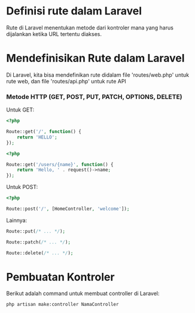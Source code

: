 # Definisi rute dalam Laravel

Rute di Laravel menentukan metode dari kontroler mana yang harus dijalankan ketika URL tertentu diakses.

# Mendefinisikan Rute dalam Laravel

Di Laravel, kita bisa mendefinikan rute didalam file 'routes/web.php' untuk rute web, dan file 'routes/api.php' untuk rute API

### Metode HTTP (GET, POST, PUT, PATCH, OPTIONS, DELETE)

Untuk GET: 

```php
<?php

Route::get('/', function() {
    return 'HELLO';
});

```

```php
<?php

Route::get('/users/{name}', function() {
    return 'Hello, ' . request()->name;
});

```

Untuk POST: 

```php
<?php

Route::post('/', [HomeController, 'welcome']);

```

Lainnya:

```php
Route::put(/* ... */);
```

```php
Route::patch(/* ... */);
```

```php
Route::delete(/* ... */);
```


# Pembuatan Kontroler

Berikut adalah command untuk membuat controller di Laravel:

```console
php artisan make:controller NamaController
```
